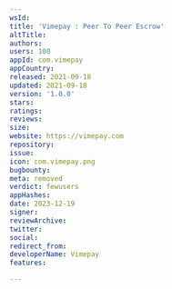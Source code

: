 ```yaml
---
wsId: 
title: 'Vimepay : Peer To Peer Escrow'
altTitle: 
authors: 
users: 100
appId: com.vimepay
appCountry: 
released: 2021-09-18
updated: 2021-09-18
version: '1.0.0'
stars: 
ratings: 
reviews: 
size: 
website: https://vimepay.com
repository: 
issue: 
icon: com.vimepay.png
bugbounty: 
meta: removed
verdict: fewusers
appHashes: 
date: 2023-12-19
signer: 
reviewArchive: 
twitter: 
social: 
redirect_from: 
developerName: Vimepay
features: 

---
```


